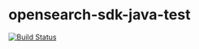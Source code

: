 # opensearch-sdk-java-test
[![Build Status](https://travis-ci.org/michaelliao/openweixin.svg?branch=master)](https://travis-ci.org/michaelliao/openweixin)
